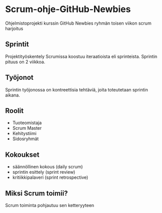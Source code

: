 # Scrum-ohje-GitHub-Newbies
Ohjelmistoprojekti kurssin GitHub Newbies ryhmän toisen viikon scrum harjoitus

## Sprintit
Projektityöskentely Scrumissa koostuu iteraatioista eli sprinteista. Sprintin pituus on 2 viikkoa.

## Työjonot
 
Sprintin työjonossa on kontreettisia tehtäviä, joita toteutetaan sprintin aikana.

## Roolit
+ Tuoteomistaja
+ Scrum Master
+ Kehitystiimi
+ Sidosryhmät

## Kokoukset
+ säännöllinen kokous (daily scrum)
+ sprintin esittely (sprint review)
+ kritiikkipalaveri (sprint retrospective)

## Miksi Scrum toimii?
Scrum toiminta pohjautuu sen ketteryyteen
